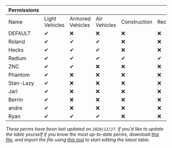 | Permissions |                |                  |              |              |           |        |
|-------------|----------------|------------------|--------------|--------------|-----------|--------|
| Name        | Light Vehicles | Armored Vehicles | Air Vehicles | Construction | Recycling | Others |
| DEFAULT     | ✔              | ❌                | ❌            | ❌            | ❌         | ❌      |
| Roland      | ✔              | ✔                | ✔            | ❌            | ❌         | ✔      |
| Hecks       | ✔              | ✔                | ✔            | ❌            | ❌         | ❌      |
| Radium      | ✔              | ✔                | ✔            | ✔            | ✔         | ✔      |
| ZNC         | ✔              | ✔                | ❌            | ❌            | ❌         | ❌      |
| Phantom     | ✔              | ❌                | ❌            | ❌            | ❌         | ❌      |
| Stan-Lazy   | ✔              | ❌                | ❌            | ❌            | ❌         | ❌      |
| Jarl        | ✔              | ❌                | ❌            | ❌            | ❌         | ❌      |
| Berrin      | ✔              | ❌                | ❌            | ❌            | ❌         | ❌      |
| andre       | ✔              | ❌                | ❌            | ❌            | ❌         | ❌      |
| Ryan        | ✔              | ✔                | ✔            | ❌            | ❌         | ✔      |

*These perms have been last updated on `2020/12/27`. If you'd like to update the table yourself if you know the most up-to-date perms, download [this file](https://cdn.discordapp.com/attachments/739272114099716097/792843190398877766/2020_12_27_Liberation_Perms.tgn), and import the file using [this tool](https://www.tablesgenerator.com/markdown_tables) to start editing the latest table.*
